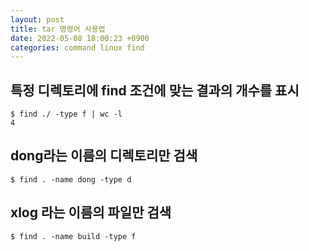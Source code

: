 ```yaml
---
layout: post
title: tar 명령어 사용법
date: 2022-05-08 18:00:23 +0900
categories: command linux find
---
```



## 특정 디렉토리에 find 조건에 맞는 결과의 개수를 표시

```
$ find ./ -type f | wc -l
4
```

## dong라는 이름의 디렉토리만 검색

```
$ find . -name dong -type d
```

## xlog 라는 이름의 파일만 검색

```
$ find . -name build -type f
```